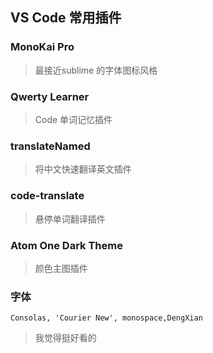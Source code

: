 ## VS Code 常用插件
### MonoKai Pro
> 最接近sublime 的字体图标风格

### Qwerty Learner
> Code 单词记忆插件

### translateNamed
> 将中文快速翻译英文插件

### code-translate
> 悬停单词翻译插件

### Atom One Dark Theme
> 颜色主图插件

### 字体
`Consolas, 'Courier New', monospace,DengXian`
> 我觉得挺好看的
